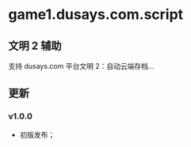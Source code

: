 # game1.dusays.com.script

## 文明 2 辅助

支持 dusays.com 平台文明 2：自动云端存档...

## 更新

### v1.0.0

-   初版发布；
